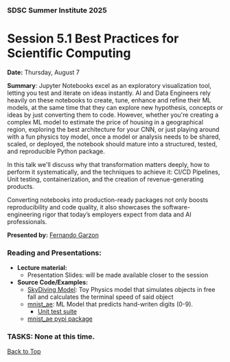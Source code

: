 ### SDSC Summer Institute 2025
# Session 5.1 Best Practices for Scientific Computing

**Date:** Thursday, August 7

**Summary**: Jupyter Notebooks excel as an exploratory visualization tool, letting you test and iterate on ideas instantly. AI and Data Engineers rely heavily on these notebooks to create, tune, enhance and refine their ML models, at the same time that they can explore new hypothesis, concepts or ideas by just converting them to code. However, whether you're creating a complex ML model to estimate the price of housing in a geographical region, exploring the best architecture for your CNN, or just playing around with a fun physics toy model, once a model or analysis needs to be shared, scaled, or deployed, the notebook should mature into a structured, tested, and reproducible Python package.

In this talk we'll discuss why that transformation matters deeply, how to perform it systematically, and the techniques to achieve it: CI/CD Pipelines, Unit testing, containerization, and the creation of revenue-generating products. 

Converting notebooks into production-ready packages not only boosts reproducibility and code quality, it also showcases the software-engineering rigor that today’s employers expect from data and AI professionals.

**Presented by:** [Fernando Garzon](https://www.linkedin.com/in/fgarzonm)

### Reading and Presentations:
* **Lecture material:**
   * Presentation Slides: will be made available closer to the session
* **Source Code/Examples:**
  * [SkyDiving Model](https://github.com/ofgarzon2662/skyDiving): Toy Physics model that simulates objects in free fall and calculates the terminal speed of said object
  * [mnist_ae](https://github.com/ofgarzon2662/mnist_ae): ML Model that predicts hand-writen digits (0-9).
    * [Unit test suite](https://github.com/ofgarzon2662/mnist_ae/tree/master/tests)
  * [mnist_ae pypi package](https://pypi.org/project/mnist-ae/)

### TASKS: None at this time.

[Back to Top](#top)
